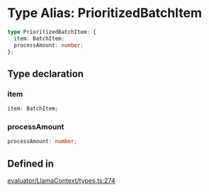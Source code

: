 # Type Alias: PrioritizedBatchItem

```ts
type PrioritizedBatchItem: {
  item: BatchItem;
  processAmount: number;
};
```

## Type declaration

### item

```ts
item: BatchItem;
```

### processAmount

```ts
processAmount: number;
```

## Defined in

[evaluator/LlamaContext/types.ts:274](https://github.com/withcatai/node-llama-cpp/blob/6405ee945e792651123189aae2612212095765b6/src/evaluator/LlamaContext/types.ts#L274)

